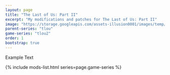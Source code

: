 ```yaml
---
layout: page
title: "The Last of Us: Part II"
excerpt: "My modifications and patches for The Last of Us: Part II"
image: "https://storage.googleapis.com/assets-illusion0001/images/temp/placeholder.png"
parent-series: "tlou"
game-series: "tlou2"
order: 1
bootstrap: true
---
```


Example Text

{% include mods-list.html series=page.game-series %}
